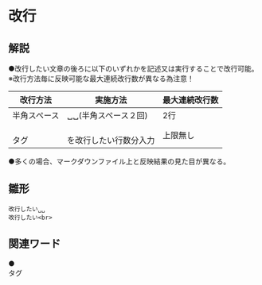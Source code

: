 # 改行  
## 解説  
●改行したい文章の後ろに以下のいずれかを記述又は実行することで改行可能。  
※改行方法毎に反映可能な最大連続改行数が異なる為注意！  

|改行方法|実施方法|最大連続改行数|
|-------|--------|------------|
|半角スペース|␣␣(半角スペース２回)|2行|
|<br>タグ|<br>を改行したい行数分入力|上限無し|

●多くの場合、マークダウンファイル上と反映結果の見た目が異なる。
## 雛形  
```
改行したい␣␣
改行したい<br>
```
## 関連ワード  
●<br>タグ
